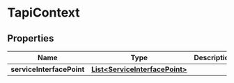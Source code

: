 
# TapiContext

## Properties
Name | Type | Description | Notes
------------ | ------------- | ------------- | -------------
**serviceInterfacePoint** | [**List&lt;ServiceInterfacePoint&gt;**](ServiceInterfacePoint.md) |  |  [optional]



